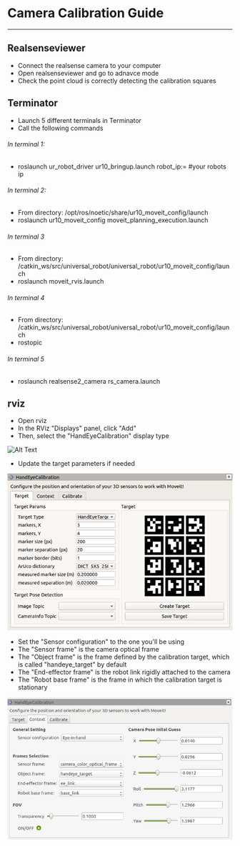 # Camera Calibration Guide
---
## Realsenseviewer

- Connect the realsense camera to your computer
- Open realsenseviewer and go to adnavce mode
- Check the point cloud is correctly detecting the calibration squares

## Terminator
- Launch 5 different terminals in Terminator
- Call the following commands
###### In terminal 1:
- roslaunch ur_robot_driver ur10_bringup.launch robot_ip:= #your robots ip
###### In terminal 2: 
- From directory: /opt/ros/noetic/share/ur10_moveit_config/launch
- roslaunch ur10_moveit_config moveit_planning_execution.launch
###### In terminal 3 
- From directory: /catkin_ws/src/universal_robot/universal_robot/ur10_moveit_config/launch
- roslaunch moveit_rvis.launch
###### In terminal 4
- From directory: /catkin_ws/src/universal_robot/universal_robot/ur10_moveit_config/launch
- rostopic
###### In terminal 5
- roslaunch realsense2_camera rs_camera.launch

## rviz
- Open rviz
- In the RViz "Displays" panel, click "Add"
- Then, select the "HandEyeCalibration" display type

![Alt Text](https://github.com/moveit/moveit_tutorials/blob/master/doc/hand_eye_calibration/images/add_handeye_display.png)

- Update the target parameters if needed

![Alt Text](https://github.com/moveit/moveit_tutorials/blob/master/doc/hand_eye_calibration/images/aruco_target_handeye_panel.png)
- Set the "Sensor configuration" to the one you'll be using
- The "Sensor frame" is the camera optical frame 
- The "Object frame" is the frame defined by the calibration target, which is called "handeye_target" by default
- The "End-effector frame" is the robot link rigidly attached to the camera
- The "Robot base frame" is the frame in which the calibration target is stationary

![Alt Text](https://github.com/moveit/moveit_tutorials/blob/master/doc/hand_eye_calibration/images/context_tab.png)
